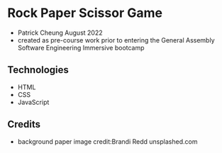 # Rock Paper Scissor Game
- Patrick Cheung August 2022
- created as pre-course work prior to entering the General Assembly Software Engineering Immersive bootcamp

## Technologies
- HTML
- CSS
- JavaScript

## Credits
- background paper image credit:Brandi Redd unsplashed.com

